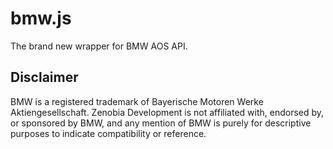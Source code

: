 # bmw.js

The brand new wrapper for BMW AOS API.

## Disclaimer

BMW is a registered trademark of Bayerische Motoren Werke Aktiengesellschaft. Zenobia Development is not affiliated with, endorsed by, or sponsored by BMW, and any mention of BMW is purely for descriptive purposes to indicate compatibility or reference.
